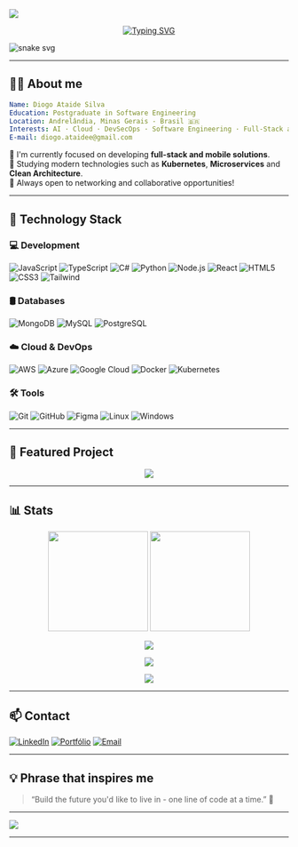 
<!-- Banner animado topo -->
<img src="https://capsule-render.vercel.app/api?type=waving&color=00BFFF&height=200&section=header&text=Hi👋%2C%20I'm%20Diogo!&fontSize=40&fontColor=ffffff&animation=twinkling" />

<p align="center">
  <a href="https://github.com/diatsilva007">
    <img src="https://readme-typing-svg.demolab.com?font=Fira+Code&pause=1000&color=87CEEB&center=true&vCenter=true&width=435&lines=Software+Engineer;Creating+digital+solutions;Passionate+about+technology" alt="Typing SVG" />
  </a>
</p>

![snake svg](https://diatsilva007.github.io/diatsilva007/github-contribution-grid-snake.svg?v=blue)

---

## 👨‍💻 About me

```yaml
Name: Diogo Ataide Silva
Education: Postgraduate in Software Engineering
Location: Andrelândia, Minas Gerais - Brasil 🇧🇷
Interests: AI · Cloud · DevSecOps · Software Engineering · Full-Stack and Mobile Development
E-mail: diogo.ataidee@gmail.com
```

🔭 I'm currently focused on developing **full-stack and mobile solutions**.  
🌱 Studying modern technologies such as **Kubernetes**, **Microservices** and **Clean Architecture**.  
💬 Always open to networking and collaborative opportunities!

---

## 🧠 Technology Stack

### 💻 Development
![JavaScript](https://img.shields.io/badge/-JavaScript-000?style=flat&logo=javascript)
![TypeScript](https://img.shields.io/badge/-TypeScript-000?style=flat&logo=typescript)
![C#](https://img.shields.io/badge/-CSharp-000?style=flat&logo=csharp)
![Python](https://img.shields.io/badge/-Python-000?style=flat&logo=python)
![Node.js](https://img.shields.io/badge/-Node.js-000?style=flat&logo=nodedotjs)
![React](https://img.shields.io/badge/-React-000?style=flat&logo=react)
![HTML5](https://img.shields.io/badge/-HTML5-000?style=flat&logo=html5)
![CSS3](https://img.shields.io/badge/-CSS3-000?style=flat&logo=css3)
![Tailwind](https://img.shields.io/badge/-TailwindCSS-000?style=flat&logo=tailwind-css)

### 🛢️ Databases
![MongoDB](https://img.shields.io/badge/-MongoDB-000?style=flat&logo=mongodb)
![MySQL](https://img.shields.io/badge/-MySQL-000?style=flat&logo=mysql)
![PostgreSQL](https://img.shields.io/badge/-PostgreSQL-000?style=flat&logo=postgresql)

### ☁️ Cloud & DevOps
![AWS](https://img.shields.io/badge/-AWS-000?style=flat&logo=amazon-aws)
![Azure](https://img.shields.io/badge/-Azure-000?style=flat&logo=microsoft-azure)
![Google Cloud](https://img.shields.io/badge/-Google%20Cloud-000?style=flat&logo=google-cloud)
![Docker](https://img.shields.io/badge/-Docker-000?style=flat&logo=docker)
![Kubernetes](https://img.shields.io/badge/-Kubernetes-000?style=flat&logo=kubernetes)

### 🛠️ Tools
![Git](https://img.shields.io/badge/-Git-000?style=flat&logo=git)
![GitHub](https://img.shields.io/badge/-GitHub-000?style=flat&logo=github)
![Figma](https://img.shields.io/badge/-Figma-000?style=flat&logo=figma)
![Linux](https://img.shields.io/badge/-Linux-000?style=flat&logo=linux)
![Windows](https://img.shields.io/badge/-Windows-000?style=flat&logo=windows)

---

## 📌 Featured Project

<p align="center">
  <a href="https://portfolio-diogoataide.vercel.app/">
    <img src="https://github-readme-stats.vercel.app/api/pin/?username=diatsilva007&repo=portfolio&theme=tokyonight&show_owner=true" />
  </a>
</p>

---

## 📊 Stats

<div align="center">
  <img height="180em" src="https://github-readme-stats.vercel.app/api?username=diatsilva007&show_icons=true&theme=tokyonight&include_all_commits=true&hide_border=true" />
  <img height="180em" src="https://github-readme-stats.vercel.app/api/top-langs/?username=diatsilva007&layout=compact&theme=tokyonight&hide_border=true" />
</div>

<p align="center">
  <img src="https://github-readme-streak-stats.herokuapp.com/?user=diatsilva007&theme=tokyonight&hide_border=true" />
</p>

<p align="center">
  <img src="https://github-readme-activity-graph.vercel.app/graph?username=diatsilva007&theme=tokyonight&hide_border=true" />
</p>

<p align="center">
  <img src="https://komarev.com/ghpvc/?username=diatsilva007&color=00BFFF&style=flat-square" />
</p>

---

## 📫 Contact

[![LinkedIn](https://img.shields.io/badge/-LinkedIn-0077B5?style=flat&logo=linkedin&logoColor=white)](https://www.linkedin.com/in/diatsilva)
[![Portfólio](https://img.shields.io/badge/-Portfólio-000?style=flat&logo=firefox&logoColor=white)](https://portfolio-diogoataide.vercel.app)
[![Email](https://img.shields.io/badge/-Email-EA4335?style=flat&logo=gmail&logoColor=white)](mailto:diogo.ataidee@gmail.com)

---

## 💡 Phrase that inspires me

> “Build the future you'd like to live in - one line of code at a time.” 🚀

---

<img src="https://capsule-render.vercel.app/api?type=waving&color=00BFFF&height=120&section=footer"/>


----------------------------------------------------------------------------------------------------------------------------------------------------------------------------------------------------------------------------------------------------------------
